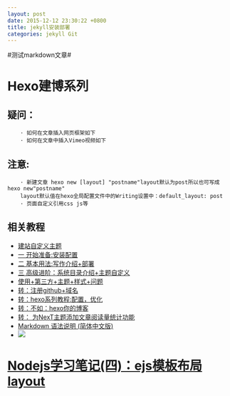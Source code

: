 ```yaml
---
layout: post
date: 2015-12-12 23:30:22 +0800
title: jekyll安装部署
categories: jekyll Git
---
```

#测试markdown文章#

# Hexo建博系列

## 疑问：
		· 如何在文章插入网页框架如下
		· 如何在文章中插入Vimeo视频如下

## 注意:
		· 新建文章 hexo new [layout] "postname"layout默认为post所以也可写成hexo new"postname"
		layout默认值在hexo全局配置文件中的Writing设置中：default_layout: post 
		· 页面自定义引用css js等

## 相关教程
* [建站自定义主题](http://www.ituring.com.cn/)
* [一 开始准备:安装配置](http://www.ituring.com.cn/article/198930)
* [二 基本用法:写作介绍+部署](http://www.ituring.com.cn/article/199035)
* [三 高级进阶：系统目录介绍+主题自定义](http://www.ituring.com.cn/article/199294)
* [使用+第三方+主题+样式+问题](http://theme-next.iissnan.com/)
* [转：注册github+域名](http://www.aips.me/github-pages-build-blog.html)
* [转：hexo系列教程:配置，优化](http://zipperary.com/categories/hexo/)
* [转：不如：hexo你的博客](http://ibruce.info/2013/11/22/hexo-your-blog/)
* [转： 为NexT主题添加文章阅读量统计功能](http://www.tuicool.com/articles/YB3EJnz)
* [Markdown 语法说明 (简体中文版)](http://wowubuntu.com/markdown/)
* []()
![](image.png)

# [Nodejs学习笔记(四)：ejs模板布局 layout](http://my.oschina.net/jsan/blog/178407)
